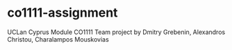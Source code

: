 # co1111-assignment
UCLan Cyprus Module CO1111 Team project by Dmitry Grebenin, Alexandros Christou, Charalampos Mouskovias
